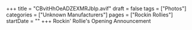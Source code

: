 +++
title = "CBvitHhOeADZEXMRJbIp.avif"
draft = false
tags = ["Photos"]
categories = ["Unknown Manufacturers"]
pages = ["Rockin Rollies"]
startDate = ""
+++
Rockin' Rollie's Opening Announcement
